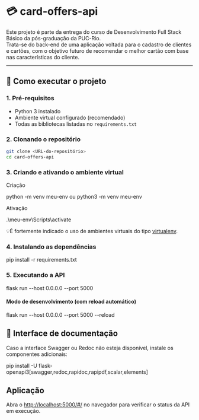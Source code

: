 # 💳 card-offers-api

Este projeto é parte da entrega do curso de Desenvolvimento Full Stack Básico da pós-graduação da PUC-Rio.  
Trata-se do back-end de uma aplicação voltada para o cadastro de clientes e cartões, com o objetivo futuro de recomendar o melhor cartão com base nas características do cliente.

---

## 🚀 Como executar o projeto

### 1. Pré-requisitos

- Python 3 instalado  
- Ambiente virtual configurado (recomendado)  
- Todas as bibliotecas listadas no `requirements.txt`

### 2. Clonando o repositório

```bash
git clone <URL-do-repositório>
cd card-offers-api
```

### 3. Criando e ativando o ambiente virtual

Criação

python -m venv meu-env 
ou 
python3 -m venv meu-env 

Ativação 

.\meu-env\Scripts\activate

💡É fortemente indicado o uso de ambientes virtuais do tipo [virtualenv](https://virtualenv.pypa.io/en/latest/installation.html).

### 4. Instalando as dependências

pip install -r requirements.txt

### 5. Executando a API

flask run --host 0.0.0.0 --port 5000

#### Modo de desenvolvimento (com reload automático)

flask run --host 0.0.0.0 --port 5000 --reload

## 🧩 Interface de documentação
Caso a interface Swagger ou Redoc não esteja disponível, instale os componentes adicionais:

pip install -U flask-openapi3[swagger,redoc,rapidoc,rapipdf,scalar,elements]

## Aplicação

Abra o [http://localhost:5000/#/](http://localhost:5000/#/) no navegador para verificar o status da API em execução.